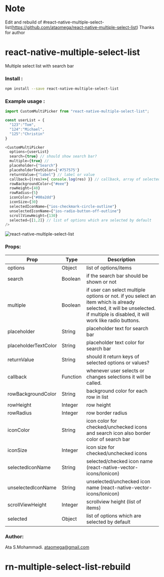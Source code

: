 # Note
Edit and rebuild of #react-native-multiple-select-list(https://github.com/ataomega/react-native-multiple-select-list)
Thanks for author

# react-native-multiple-select-list
Multiple select list with search bar

### Install :
```sh
npm install --save react-native-multiple-select-list
```
### Example usage :
```javascript
import CustomMultiPicker from "react-native-multiple-select-list";

const userList = {
  "123":"Tom",
  "124":"Michael",
  "125":"Christin"
}

<CustomMultiPicker
  options={userList}
  search={true} // should show search bar?
  multiple={true} //
  placeholder={"Search"}
  placeholderTextColor={'#757575'}
  returnValue={"label"} // label or value
  callback={(res)=>{ console.log(res) }} // callback, array of selected items
  rowBackgroundColor={"#eee"}
  rowHeight={40}
  rowRadius={5}
  iconColor={"#00a2dd"}
  iconSize={30}
  selectedIconName={"ios-checkmark-circle-outline"}
  unselectedIconName={"ios-radio-button-off-outline"}
  scrollViewHeight={130}
  selected={[1,2]} // list of options which are selected by default
/>
```

![react-native-multiple-select-list](https://raw.githubusercontent.com/ataomega/react-native-multiple-select-list/master/screenshot.png)


### Props:
| Prop | Type | Description |
| ------ | ------ | ------ |
| options | Object | list of options/items |
| search | Boolean | if the search bar should be shown or not |
| multiple | Boolean | if user can select multiple options or not. if you select an item which is already selected, it will be unselected. if multiple is disabled, it will work like radio buttons. |
| placeholder | String | placeholder text for search bar |
| placeholderTextColor | String | placeholder text color for search bar |
| returnValue | String | should it return keys of selected options or values? |
| callback | Function | whenever user selects or changes selections it will be called. |
| rowBackgroundColor | String | background color for each row in list |
| rowHeight | Integer | row height |
| rowRadius | Integer | row border radius |
| iconColor | String | icon color for checked/unchecked icons and search icon also border color of search bar |
| iconSize | Integer | icon size for checked/unchecked icons |
| selectedIconName | String | selected/checked icon name (react-native-vector-icons/Ionicon) |
| unselectedIconName | String | unselected/unchecked icon name (react-native-vector-icons/Ionicon) |
| scrollViewHeight | Integer |scrollview height (list of items) |
| selected | Object | list of options which are selected by default |

### Author:
Ata S.Mohammadi.
ataomega@gmail.com
# rn-multiple-select-list-rebuild
